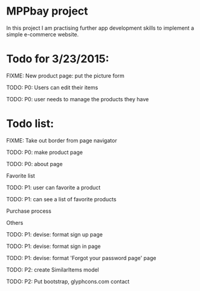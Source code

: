 # MPPbay project

In this project I am practising further app development skills to implement a simple e-commerce website.

# Todo for 3/23/2015:
  FIXME: New product page: put the picture form

  TODO: P0: Users can edit their items

  TODO: P0: user needs to manage the products they have



# Todo list:

  FIXME: Take out border from page navigator

  TODO: P0: make product page

  TODO: P0: about page

  Favorite list

  TODO: P1: user can favorite a product

  TODO: P1: can see a list of favorite products

  Purchase process



  Others

  TODO: P1: devise: format sign up page

  TODO: P1: devise: format sign in page

  TODO: P1: devise: format 'Forgot your password page' page

  TODO: P2: create SimilarItems model

  TODO: P2: Put bootstrap, glyphcons.com contact
